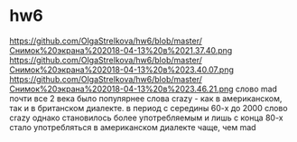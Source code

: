 # hw6

https://github.com/OlgaStrelkova/hw6/blob/master/Снимок%20экрана%202018-04-13%20в%2021.37.40.png
https://github.com/OlgaStrelkova/hw6/blob/master/Снимок%20экрана%202018-04-13%20в%2023.40.07.png
https://github.com/OlgaStrelkova/hw6/blob/master/Снимок%20экрана%202018-04-13%20в%2023.46.21.png
слово mad почти все 2 века было популярнее слова crazy - как в американском, так и в британском диалекте. в период с середины 60-х до 2000 слово crazy однако становилось более употребляемым и лишь с конца 80-х стало употребляться в американском диалекте чаще, чем mad
